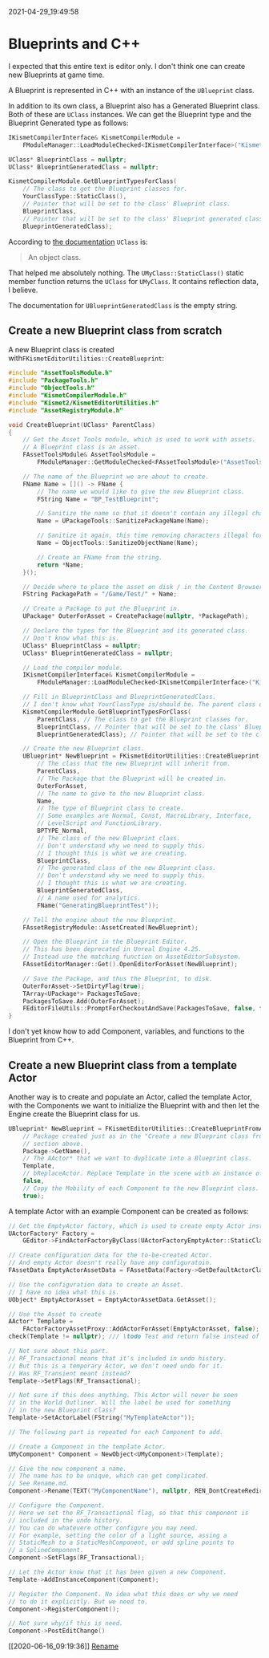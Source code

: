 2021-04-29_19:49:58

# Blueprints and C++

I expected that this entire text is editor only.
I don't think one can create new Blueprints at game time.

A Blueprint is represented in C++ with an instance of the `UBlueprint` class.

In addition to its own class, a Blueprint also has a Generated Blueprint class.
Both of these are `UClass` instances.
We can get the Blueprint type and the Blueprint Generated type as follows:
```cpp
IKismetCompilerInterface& KismetCompilerModule = 
    FModuleManager::LoadModuleChecked<IKismetCompilerInterface>("KismetCompiler");

UClass* BlueprintClass = nullptr;
UClass* BlueprintGeneratedClass = nullptr;

KismetCompilerModule.GetBlueprintTypesForClass(
    // The class to get the Blueprint classes for.
    YourClassType::StaticClass(),
    // Pointer that will be set to the class' Blueprint class.
    BlueprintClass, 
    // Pointer that will be set to the class' Blueprint generated class.
    BlueprintGeneratedClass);
```

According to [the documentation](https://docs.unrealengine.com/en-US/API/Runtime/CoreUObject/UObject/UClass/index.html) `UClass` is:

> An object class.

That helped me absolutely nothing.
The `UMyClass::StaticClass()` static member function returns the `UClass` for `UMyClass`.
It contains reflection data, I believe.


The documentation for `UBlueprintGeneratedClass` is the empty string.


## Create a new Blueprint class from scratch

A new Blueprint class is created with`FKismetEditorUtilities::CreateBlueprint`:
```cpp
#include "AssetToolsModule.h"
#include "PackageTools.h"
#include "ObjectTools.h"
#include "KismetCompilerModule.h"
#include "Kismet2/KismetEditorUtilities.h"
#include "AssetRegistryModule.h"

void CreateBlueprint(UClass* ParentClass)
{
    // Get the Asset Tools module, which is used to work with assets.
    // A Blueprint class is an asset.
    FAssetToolsModule& AssetToolsModule =
        FModuleManager::GetModuleChecked<FAssetToolsModule>("AssetTools");

    // The name of the Blueprint we are about to create.
    FName Name = []() -> FName {
        // The name we would like to give the new Blueprint class.
        FString Name = "BP_TestBlueprint";

        // Sanitize the name so that it doesn't contain any illegal characters for use in package names.
        Name = UPackageTools::SanitizePackageName(Name);

        // Sanitize it again, this time removing characters illegal for use in object names.
        Name = ObjectTools::SanitizeObjectName(Name);

        // Create an FName from the string.
        return *Name;
    }();

    // Decide where to place the asset on disk / in the Content Browser.
    FString PackagePath = "/Game/Test/" + Name;

    // Create a Package to put the Blueprint in.
    UPackage* OuterForAsset = CreatePackage(nullptr, *PackagePath);

    // Declare the types for the Blueprint and its generated class.
    // Don't know what this is.
    UClass* BlueprintClass = nullptr;
    UClass* BlueprintGeneratedClass = nullptr;

    // Load the compiler module.
    IKismetCompilerInterface& KismetCompilerModule =
        FModuleManager::LoadModuleChecked<IKismetCompilerInterface>("KismetCompiler");

    // Fill in BlueprintClass and BlueprintGeneratedClass.
    // I don't know what YourClassType is/should be. The parent class of our new Blueprint class?
    KismetCompilerModule.GetBlueprintTypesForClass(
        ParentClass, // The class to get the Blueprint classes for.
        BlueprintClass, // Pointer that will be set to the class' Blueprint class.
        BlueprintGeneratedClass); // Pointer that will be set to the class' Blueprint generated class.

    // Create the new Blueprint class.
    UBlueprint* NewBlueprint = FKismetEditorUtilities::CreateBlueprint(
        // The class that the new Blueprint will inherit from.
        ParentClass,
        // The Package that the Blueprint will be created in.
        OuterForAsset,
        // The name to give to the new Blueprint class.
        Name,
        // The type of Blueprint class to create.
        // Some examples are Normal, Const, MacroLibrary, Interface,
        // LevelScript and FunctionLibrary.
        BPTYPE_Normal,
        // The class of the new Blueprint class.
        // Don't understand why we need to supply this.
        // I thought this is what we are creating.
        BlueprintClass,
        // The generated class of the new Blueprint class.
        // Don't understand why we need to supply this.
        // I thought this is what we are creating.
        BlueprintGeneratedClass,
        // A name used for analytics.
        FName("GeneratingBlueprintTest"));

    // Tell the engine about the new Blueprint.
    FAssetRegistryModule::AssetCreated(NewBlueprint);

    // Open the Blueprint in the Blueprint Editor.
    // This has been deprecated in Unreal Engine 4.25.
    // Instead use the matching function on AssetEditorSubsystem.
    FAssetEditorManager::Get().OpenEditorForAsset(NewBlueprint);

    // Save the Package, and thus the Blueprint, to disk.
    OuterForAsset->SetDirtyFlag(true);
    TArray<UPackage*> PackagesToSave;
    PackagesToSave.Add(OuterForAsset);
    FEditorFileUtils::PromptForCheckoutAndSave(PackagesToSave, false, false);
}
```

I don't yet know how to add Component, variables, and functions to the Blueprint from C++.


## Create a new Blueprint class from a template Actor

Another way is to create and populate an Actor, called the template Actor, with the Components we want to initialize the Blueprint with and then let the Engine create the Blueprint class for us.

```cpp
UBlueprint* NewBlueprint = FKismetEditorUtilities::CreateBlueprintFromActor(
    // Package created just as in the "Create a new Blueprint class from scratch"
    // section above.
    Package->GetName(),
    // The AActor* that we want to duplicate into a Blueprint class.
    Template,
    // bReplaceActor. Replace Template in the scene with an instance of the new Blueprint class.
    false,
    // Copy the Mobility of each Component to the new Blueprint class.
    true);
```


A template Actor with an example Component can be created as follows:
```cpp
// Get the EmptyActor factory, which is used to create empty Actor instances.
UActorFactory* Factory =
    GEditor->FindActorFactoryByClass(UActorFactoryEmptyActor::StaticClass());

// Create configuration data for the to-be-created Actor.
// And empty Actor doesn't really have any configuratoin.
FAssetData EmptyActorAssetData = FAssetData(Factory->GetDefaultActorClass(FAssetData()));

// Use the configuration data to create an Asset.
// I have no idea what this is.
UObject* EmptyActorAsset = EmptyActorAssetData.GetAsset();

// Use the Asset to create 
AActor* Template =
    FActorFactoryAssetProxy::AddActorForAsset(EmptyActorAsset, false);
check(Template != nullptr); /// \todo Test and return false instead of check?

// Not sure about this part.
// RF_Transactional means that it's included in undo history.
// But this is a temporary Actor, we don't need undo for it.
// Was RF_Transient meant instead?
Template->SetFlags(RF_Transactional);

// Not sure if this does anything. This Actor will never be seen
// in the World Outliner. Will the label be used for something
// in the new Blueprint class?
Template->SetActorLabel(FString("MyTemplateActor"));

// The following part is repeated for each Component to add.

// Create a Component in the template Actor.
UMyComponent* Component = NewObject<UMyComponent>(Template);

// Give the new component a name.
// The name has to be unique, which can get complicated.
// See Rename.md.
Component->Rename(TEXT("MyComponentName"), nullptr, REN_DontCreateRedirectors);

// Configure the Component.
// Here we set the RF_Transactional flag, so that this component is
// included in the undo history.
// You can do whatevere other configure you may need.
// For example, setting the color of a light source, assing a
// StaticMesh to a StaticMeshComponent, or add spline points to
// a SplineComponent.
Component->SetFlags(RF_Transactional);

// Let the Actor know that it has been given a new Component.
Template->AddInstanceComponent(Component);

// Register the Component. No idea what this does or why we need
// to do it explicitly. But we need to.
Component->RegisterComponent();

// Not sure why/if this is need.
Component->PostEditChange()
```


[[2020-06-16_09:19:36]] [Rename](./Rename.md)  